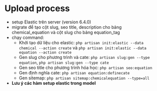 # Upload process
- setup Elastic trên server (version 6.4.0)
- migrate để tạo cột slug, seo title, description cho bảng chemical_equation và cột slug cho bảng equation_tag
- chạy command: 
    - Khởi tạo dữ liệu cho elastic: `php artisan init:elastic --data chemical --action create` và `php artisan init:elastic --data equation --action create`
    - Gen slug cho phương trình và cate: `php artisan slug:gen --type equation`, `php artisan slug:gen --type cate`
    - Gen seo title cho phương trình hóa học: `php artisan seo:equation`
    - Gen định nghĩa cate: `php artisan equation:definecate`
    - Gen sitemap: `php artisan sitemap:chemicalequation --type=all`
- **Lưu ý các hàm setup elastic trong model**
